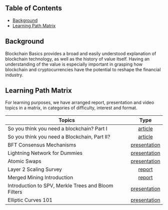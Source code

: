 ## Table of Contents

- [Background](#background)
- [Learning Path Matrix](#learning-path-matrix)

## Background

Blockchain Basics provides a broad and easily understood explanation of blockchain technology, as well as the history of value itself. Having an understanding of the value is especially important in grasping how blockchain and cryptocurrencies have the potential to reshape the financial industry.

## Learning Path Matrix

For learning purposes, we have arranged report, presentation and video topics in a matrix, in categories of difficulty, interest and format.

| Topics                                              |                             Type                             |
| --------------------------------------------------- | :----------------------------------------------------------: |
| So you think you need a blockchain? Part I          | <span class="wrap_beg">[article](https://medium.com/@cayle/so-you-think-you-need-a-blockchain-part-i-a75389808c00)</span> |
| So you think you need a Blockchain, Part II?        | <span class="wrap_beg">[article](https://medium.com/@cayle/so-you-think-you-need-a-blockchain-part-ii-71a62c5f1a1a)</span> |
| BFT Consensus Mechanisms                            | <span class="wrap_beg">[presentation](/consensus-mechanisms/bft-consensus-mechanisms)</span> |
| Lightning Network for Dummies                       | <span class="wrap_beg">[presentation](/protocols/lightning-network-for-dummies)</span> |
| Atomic Swaps                                        | <span class="wrap_beg">[presentation](/protocols/AtomicSwaps)</span> |
| Layer 2 Scaling Survey                              | <span class="wrap_beg">[report](/scaling/layer2scaling-survey)</span> |
| Merged Mining Introduction                          | <span class="wrap_beg">[report](/mining/MergedMiningIntroduction)</span> |
| Introduction to SPV, Merkle Trees and Bloom Filters | <span class="wrap_int">[presentation](/protocols/merkle-trees-and-spv)</span> |
| Elliptic Curves 101                                 | <span class="wrap_int">[presentation](/cryptography/elliptic-curves)</span> |
